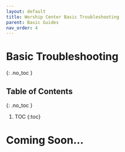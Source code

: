 ```yaml
---
layout: default
title: Worship Center Basic Troubleshooting
parent: Basic Guides
nav_order: 4
---
```


# Basic Troubleshooting
{: .no_toc }

## Table of Contents
{: .no_toc }

1. TOC
{:toc}


# Coming Soon...
